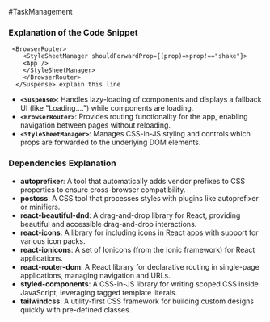 #TaskManagement


### Explanation of the Code Snippet
```<Suspense fallback={<div>Loading....</div>}>
 <BrowserRouter>
    <StyleSheetManager shouldForwardProp={(prop)=>prop!=="shake"}>
    <App />
    </StyleSheetManager>
    </BrowserRouter>
  </Suspense> explain this line
```
- **`<Suspense>`**: Handles lazy-loading of components and displays a fallback UI (like "Loading....") while components are loading.
- **`<BrowserRouter>`**: Provides routing functionality for the app, enabling navigation between pages without reloading.
- **`<StyleSheetManager>`**: Manages CSS-in-JS styling and controls which props are forwarded to the underlying DOM elements.


### Dependencies Explanation

- **autoprefixer**: A tool that automatically adds vendor prefixes to CSS properties to ensure cross-browser compatibility.
- **postcss**: A CSS tool that processes styles with plugins like autoprefixer or minifiers.
- **react-beautiful-dnd**: A drag-and-drop library for React, providing beautiful and accessible drag-and-drop interactions.
- **react-icons**: A library for including icons in React apps with support for various icon packs.
- **react-ionicons**: A set of Ionicons (from the Ionic framework) for React applications.
- **react-router-dom**: A React library for declarative routing in single-page applications, managing navigation and URLs.
- **styled-components**: A CSS-in-JS library for writing scoped CSS inside JavaScript, leveraging tagged template literals.
- **tailwindcss**: A utility-first CSS framework for building custom designs quickly with pre-defined classes.


